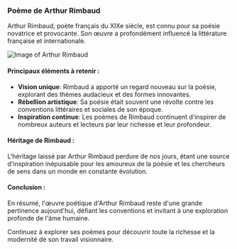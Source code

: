 ### Poème de Arthur Rimbaud

Arthur Rimbaud, poète français du XIXe siècle, est connu pour sa poésie novatrice et provocante. Son œuvre a profondément influencé la littérature française et internationale.

![Image of Arthur Rimbaud](https://source.unsplash.com/800x300/?arthur-rimbaud)

#### Principaux éléments à retenir :

- **Vision unique**: Rimbaud a apporté un regard nouveau sur la poésie, explorant des thèmes audacieux et des formes innovantes.
- **Rébellion artistique**: Sa poésie était souvent une révolte contre les conventions littéraires et sociales de son époque.
- **Inspiration continue**: Les poèmes de Rimbaud continuent d'inspirer de nombreux auteurs et lecteurs par leur richesse et leur profondeur.

#### Héritage de Rimbaud :

L'héritage laissé par Arthur Rimbaud perdure de nos jours, étant une source d'inspiration inépuisable pour les amoureux de la poésie et les chercheurs de sens dans un monde en constante évolution.

#### Conclusion :

En résumé, l'œuvre poétique d'Arthur Rimbaud reste d'une grande pertinence aujourd'hui, défiant les conventions et invitant à une exploration profonde de l'âme humaine.

Continuez à explorer ses poèmes pour découvrir toute la richesse et la modernité de son travail visionnaire.